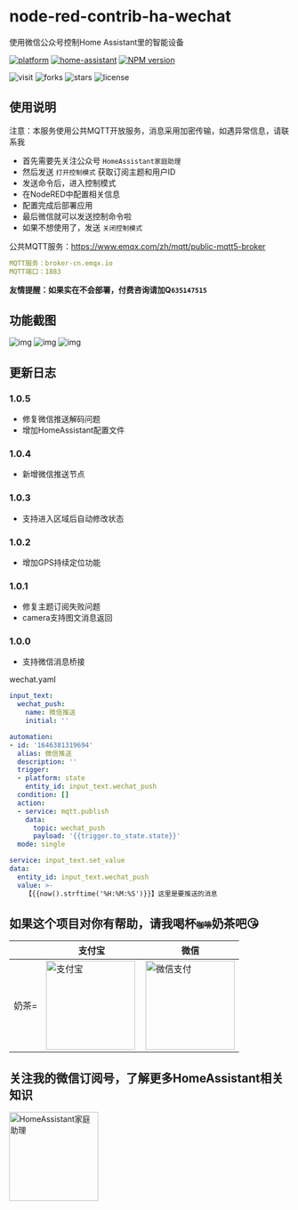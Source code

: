 # node-red-contrib-ha-wechat
使用微信公众号控制Home Assistant里的智能设备

[![platform](https://img.shields.io/badge/platform-Node--RED-red)](https://flows.nodered.org/node/node-red-contrib-ha-wechat)
[![home-assistant](https://img.shields.io/badge/Home-Assistant-%23049cdb)](https://www.home-assistant.io/)
[![NPM version](https://img.shields.io/npm/v/node-red-contrib-ha-wechat.svg?style=flat-square)](https://www.npmjs.com/package/node-red-contrib-ha-wechat)

![visit](https://visitor-badge.laobi.icu/badge?page_id=shaonianzhentan.node-red-contrib-ha-wechat&left_text=visit)
![forks](https://img.shields.io/github/forks/shaonianzhentan/node-red-contrib-ha-wechat)
![stars](https://img.shields.io/github/stars/shaonianzhentan/node-red-contrib-ha-wechat)
![license](https://img.shields.io/github/license/shaonianzhentan/node-red-contrib-ha-wechat)

## 使用说明

注意：本服务使用公共MQTT开放服务，消息采用加密传输，如遇异常信息，请联系我

- 首先需要先关注公众号 `HomeAssistant家庭助理`
- 然后发送 `打开控制模式` 获取订阅主题和用户ID
- 发送命令后，进入控制模式
- 在NodeRED中配置相关信息
- 配置完成后部署应用
- 最后微信就可以发送控制命令啦
- 如果不想使用了，发送 `关闭控制模式`

公共MQTT服务：https://www.emqx.com/zh/mqtt/public-mqtt5-broker
```yaml
MQTT服务：broker-cn.emqx.io
MQTT端口：1883
```

**友情提醒：如果实在不会部署，付费咨询请加Q`635147515`**

## 功能截图

![img](https://cdn.jsdelivr.net/gh/shaonianzhentan/image@main/node-red-contrib-ha-wechat/1.png)
![img](https://cdn.jsdelivr.net/gh/shaonianzhentan/image@main/node-red-contrib-ha-wechat/2.png)
![img](https://cdn.jsdelivr.net/gh/shaonianzhentan/image@main/node-red-contrib-ha-wechat/3.png)

## 更新日志

### 1.0.5
- 修复微信推送解码问题
- 增加HomeAssistant配置文件
### 1.0.4
- 新增微信推送节点

### 1.0.3
- 支持进入区域后自动修改状态

### 1.0.2
- 增加GPS持续定位功能

### 1.0.1
- 修复主题订阅失败问题
- camera支持图文消息返回

### 1.0.0
- 支持微信消息桥接

wechat.yaml
```yaml
input_text:
  wechat_push:
    name: 微信推送
    initial: ''

automation:
- id: '1646381319694'
  alias: 微信推送
  description: ''
  trigger:
  - platform: state
    entity_id: input_text.wechat_push
  condition: []
  action:
  - service: mqtt.publish
    data:
      topic: wechat_push
      payload: '{{trigger.to_state.state}}'
  mode: single
```
```yaml
service: input_text.set_value
data:
  entity_id: input_text.wechat_push
  value: >-
    【{{now().strftime('%H:%M:%S')}}】这里是要推送的消息
```

## 如果这个项目对你有帮助，请我喝杯<del style="font-size: 14px;">咖啡</del>奶茶吧😘
|  |支付宝|微信|
|---|---|---|
奶茶= | <img src="https://cdn.jsdelivr.net/gh/shaonianzhentan/ha-docs@master/docs/img/alipay.png" align="left" height="160" width="160" alt="支付宝" title="支付宝">  |  <img src="https://cdn.jsdelivr.net/gh/shaonianzhentan/ha-docs@master/docs/img/wechat.png" height="160" width="160" alt="微信支付" title="微信">

## 关注我的微信订阅号，了解更多HomeAssistant相关知识
<img src="https://cdn.jsdelivr.net/gh/shaonianzhentan/ha-docs@master/docs/img/wechat-channel.png" height="160" alt="HomeAssistant家庭助理" title="HomeAssistant家庭助理">